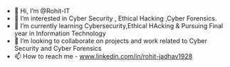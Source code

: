 - 👋 Hi, I’m @Rohit-IT
- 👀 I’m interested in Cyber Security , Ethical Hacking ,Cyber Forensics.
- 🌱 I’m currently learning Cybersecurity,Ethical HAcking & Pursuing Final year in Information Technology
- 💞️ I’m looking to collaborate on projects and work related to Cyber Security and Cyber Forensics
- 📫 How to reach me 
                    - www.linkedin.com/in/rohit-jadhav1928
                

<!---
Rohit-IT/Rohit-IT is a ✨ special ✨ repository because its `README.md` (this file) appears on your GitHub profile.
You can click the Preview link to take a look at your changes.
--->
